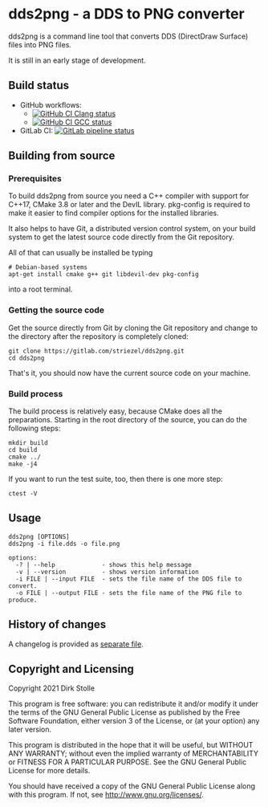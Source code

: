 # dds2png - a DDS to PNG converter

dds2png is a command line tool that converts DDS (DirectDraw Surface) files into
PNG files.

It is still in an early stage of development.

## Build status

* GitHub workflows:
  * [![GitHub CI Clang status](https://github.com/striezel/dds2png/workflows/GitHub%20CI%20with%20Clang%208,%209,%2010/badge.svg)](https://github.com/striezel/dds2png/actions)
  * [![GitHub CI GCC status](https://github.com/striezel/dds2png/workflows/GitHub%20CI%20with%20GCC%208,%209,%2010/badge.svg)](https://github.com/striezel/dds2png/actions)
* GitLab CI:
[![GitLab pipeline status](https://gitlab.com/striezel/dds2png/badges/master/pipeline.svg)](https://gitlab.com/striezel/dds2png/)

## Building from source

### Prerequisites

To build dds2png from source you need a C++ compiler with support for C++17,
CMake 3.8 or later and the DevIL library. pkg-config is required to make it
easier to find compiler options for the installed libraries.

It also helps to have Git, a distributed version control system, on your build
system to get the latest source code directly from the Git repository.

All of that can usually be installed be typing

    # Debian-based systems
    apt-get install cmake g++ git libdevil-dev pkg-config

into a root terminal.

### Getting the source code

Get the source directly from Git by cloning the Git repository and change to
the directory after the repository is completely cloned:

    git clone https://gitlab.com/striezel/dds2png.git
    cd dds2png

That's it, you should now have the current source code on your machine.

### Build process

The build process is relatively easy, because CMake does all the preparations.
Starting in the root directory of the source, you can do the following steps:

    mkdir build
    cd build
    cmake ../
    make -j4

If you want to run the test suite, too, then there is one more step:

    ctest -V

## Usage

    dds2png [OPTIONS]
    dds2png -i file.dds -o file.png

    options:
      -? | --help             - shows this help message
      -v | --version          - shows version information
      -i FILE | --input FILE  - sets the file name of the DDS file to convert.
      -o FILE | --output FILE - sets the file name of the PNG file to produce.

## History of changes

A changelog is provided as [separate file](./changelog.md).

## Copyright and Licensing

Copyright 2021  Dirk Stolle

This program is free software: you can redistribute it and/or modify
it under the terms of the GNU General Public License as published by
the Free Software Foundation, either version 3 of the License, or
(at your option) any later version.

This program is distributed in the hope that it will be useful,
but WITHOUT ANY WARRANTY; without even the implied warranty of
MERCHANTABILITY or FITNESS FOR A PARTICULAR PURPOSE.  See the
GNU General Public License for more details.

You should have received a copy of the GNU General Public License
along with this program.  If not, see <http://www.gnu.org/licenses/>.
